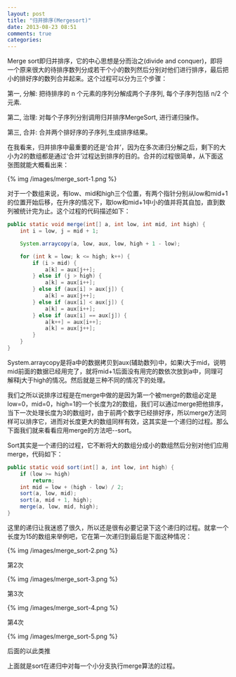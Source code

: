 ```yaml
---
layout: post
title: "归并排序(Mergesort)"
date: 2013-08-23 08:51
comments: true
categories: 
---
```

Merge sort即归并排序，它的中心思想是分而治之(divide and conquer)，即将一个原来很大的待排序数列分成若干个小的数列然后分别对他们进行排序，最后把小的排好序的数列合并起来。这个过程可以分为三个步骤：

第一, 分解: 把待排序的 n 个元素的序列分解成两个子序列, 每个子序列包括 n/2 个元素.

第二, 治理: 对每个子序列分别调用归并排序MergeSort, 进行递归操作。

第三, 合并: 合并两个排好序的子序列,生成排序结果。

在我看来，归并排序中最重要的还是‘合并’，因为在多次递归分解之后，剩下的大小为2的数组都是通过‘合并’过程达到排序的目的。合并的过程很简单，从下面这张图就能大概看出来：

<!-- more -->

{% img /images/merge_sort-1.png %}

对于一个数组来说，有low、mid和high三个位置，有两个指针分别从low和mid+1的位置开始后移，在升序的情况下，取low和mid+1中小的值并将其自加，直到数列被统计完为止。这个过程的代码描述如下：
``` java
public static void merge(int[] a, int low, int mid, int high) {
    int i = low, j = mid + 1;

    System.arraycopy(a, low, aux, low, high + 1 - low);

    for (int k = low; k <= high; k++) {
        if (i > mid) {
            a[k] = aux[j++];
        } else if (j > high) {
            a[k] = aux[i++];
        } else if (aux[i] > aux[j]) {
            a[k] = aux[j++];
        } else if (aux[i] < aux[j]) {
            a[k] = aux[i++];
        } else if (aux[i] == aux[j]) {
            a[k++] = aux[i++];
            a[k] = aux[j++];
        }
    }
}
```
System.arraycopy是将a中的数据拷贝到aux(辅助数列)中，如果i大于mid，说明mid前面的数据已经用完了，就将mid+1后面没有用完的数依次放到a中，同理可解释j大于high的情况。然后就是三种不同的情况下的处理。

我们之所以说排序过程是在merge中做的是因为第一个被merge的数组必定是low=0，mid=0，high=1的一个长度为2的数组，我们可以通过merge把他排序，当下一次处理长度为3的数组时，由于前两个数字已经排好序，所以merge方法同样可以排序它，进而对长度更大的数组同样有效，这其实是一个递归的过程。那么下面我们就来看看应用merge的方法吧--sort。

Sort其实是一个递归的过程，它不断将大的数组分成小的数组然后分别对他们应用merge，代码如下：
``` java
public static void sort(int[] a, int low, int high) {
    if (low >= high)
        return;
    int mid = low + (high - low) / 2;
    sort(a, low, mid);
    sort(a, mid + 1, high);
    merge(a, low, mid, high);
}
```
这里的递归让我迷惑了很久，所以还是很有必要记录下这个递归的过程。就拿一个长度为15的数组来举例吧，它在第一次递归到最后是下面这种情况：

{% img /images/merge_sort-2.png %}

第2次

{% img /images/merge_sort-3.png %}

第3次

{% img /images/merge_sort-4.png %}

第4次

{% img /images/merge_sort-5.png %}


后面的以此类推

上面就是sort在递归中对每一个小分支执行merge算法的过程。
